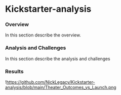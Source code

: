 # Kickstarter-analysis

### Overview
In this section describe the overview.

### Analysis and Challenges
In this section describe the analysis and challenges

### Results
!https://github.com/NickLegacy/Kickstarter-analysis/blob/main/Theater_Outcomes_vs_Launch.png



